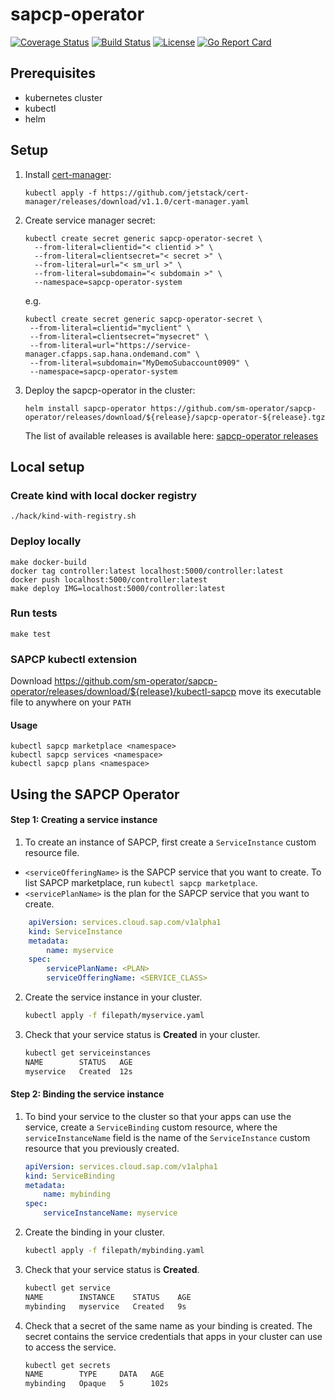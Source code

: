 # sapcp-operator
[![Coverage Status](https://coveralls.io/repos/github/sm-operator/sapcp-operator/badge.svg?branch=master&service=github)](https://coveralls.io/github/sm-operator/sapcp-operator?branch=master)
[![Build Status](https://github.com/sm-operator/sapcp-operator/workflows/Go/badge.svg)](https://github.com/sm-operator/sapcp-operator/actions)
[![License](https://img.shields.io/badge/License-Apache%202.0-blue.svg)](https://github.com/sm-operator/sapcp-operator/blob/master/LICENSE)
[![Go Report Card](https://goreportcard.com/badge/github.com/sm-operator/sapcp-operator)](https://goreportcard.com/report/github.com/sm-operator/sapcp-operator)

## Prerequisites
- kubernetes cluster
- kubectl
- helm

## Setup
1. Install [cert-manager](https://cert-manager.io/docs/installation/kubernetes):
    ```
    kubectl apply -f https://github.com/jetstack/cert-manager/releases/download/v1.1.0/cert-manager.yaml
    ```
2. Create service manager secret:
    ```
    kubectl create secret generic sapcp-operator-secret \
      --from-literal=clientid="< clientid >" \
      --from-literal=clientsecret="< secret >" \
      --from-literal=url="< sm_url >" \
      --from-literal=subdomain="< subdomain >" \
      --namespace=sapcp-operator-system
     ```
     e.g.
    ```
    kubectl create secret generic sapcp-operator-secret \
     --from-literal=clientid="myclient" \
     --from-literal=clientsecret="mysecret" \
     --from-literal=url="https://service-manager.cfapps.sap.hana.ondemand.com" \
     --from-literal=subdomain="MyDemoSubaccount0909" \
     --namespace=sapcp-operator-system
    ```
3. Deploy the sapcp-operator in the cluster:
    ```
    helm install sapcp-operator https://github.com/sm-operator/sapcp-operator/releases/download/${release}/sapcp-operator-${release}.tgz
    ```

    The list of available releases is available here: [sapcp-operator releases](https://github.com/sm-operator/sapcp-operator/releases)

## Local setup
### Create kind with local docker registry
`./hack/kind-with-registry.sh`

### Deploy locally
```
make docker-build
docker tag controller:latest localhost:5000/controller:latest
docker push localhost:5000/controller:latest
make deploy IMG=localhost:5000/controller:latest
```

### Run tests
`make test`

### SAPCP kubectl extension
Download https://github.com/sm-operator/sapcp-operator/releases/download/${release}/kubectl-sapcp
move its executable file to anywhere on your ``PATH``

#### Usage
```
kubectl sapcp marketplace <namespace>
kubectl sapcp services <namespace>
kubectl sapcp plans <namespace>
```

## Using the SAPCP Operator

#### Step 1: Creating a service instance

1.  To create an instance of SAPCP, first create a `ServiceInstance` custom resource file.
   *   `<serviceOfferingName>` is the SAPCP service that you want to create. To list SAPCP marketplace, run `kubectl sapcp marketplace`.
   *   `<servicePlanName>` is the plan for the SAPCP service that you want to create.

```yaml
    apiVersion: services.cloud.sap.com/v1alpha1
    kind: ServiceInstance
    metadata:
        name: myservice
    spec:
        servicePlanName: <PLAN>
        serviceOfferingName: <SERVICE_CLASS>
   ```

2.  Create the service instance in your cluster.

    ```bash
    kubectl apply -f filepath/myservice.yaml
    ```

3.  Check that your service status is **Created** in your cluster.

    ```bash
    kubectl get serviceinstances
    NAME        STATUS   AGE
    myservice   Created  12s
    ```


#### Step 2: Binding the service instance

1.  To bind your service to the cluster so that your apps can use the service, create a `ServiceBinding` custom resource, where the `serviceInstanceName` field is the name of the `ServiceInstance` custom resource that you previously created.

    ```yaml
    apiVersion: services.cloud.sap.com/v1alpha1
    kind: ServiceBinding
    metadata:
        name: mybinding
    spec:
        serviceInstanceName: myservice
    ```

2.  Create the binding in your cluster.

    ```bash
    kubectl apply -f filepath/mybinding.yaml
    ```

3.  Check that your service status is **Created**.

    ```bash
    kubectl get service
    NAME        INSTANCE    STATUS    AGE
    mybinding   myservice   Created   9s
    
    ```

4.  Check that a secret of the same name as your binding is created. The secret contains the service credentials that apps in your cluster can use to access the service.

    ```bash
    kubectl get secrets
    NAME        TYPE     DATA   AGE
    mybinding   Opaque   5      102s
    ```
